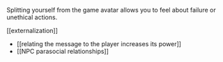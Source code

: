 Splitting yourself from the game avatar allows you to feel about failure or unethical actions.

[[externalization]]

 - [[relating the message to the player increases its power]]
 - [[NPC parasocial relationships]]
